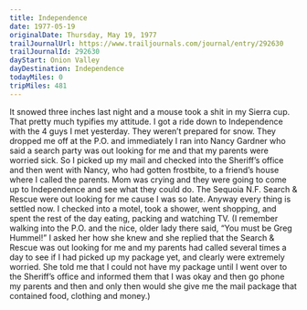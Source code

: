 ```yaml
---
title: Independence
date: 1977-05-19
originalDate: Thursday, May 19, 1977
trailJournalUrl: https://www.trailjournals.com/journal/entry/292630
trailJournalId: 292630
dayStart: Onion Valley
dayDestination: Independence
todayMiles: 0
tripMiles: 481
---
```

It snowed three inches last night and a mouse took a shit in my Sierra cup. That pretty much typifies my attitude. I got a ride down to Independence with the 4 guys I met yesterday. They weren’t prepared for snow. They dropped me off at the P.O. and immediately I ran into Nancy Gardner who said a search party was out looking for me and that my parents were worried sick. So I picked up my mail and checked into the Sheriff’s office and then went with Nancy, who had gotten frostbite, to a friend’s house where I called the parents. Mom was crying and they were going to come up to Independence and see what they could do. The Sequoia N.F. Search & Rescue were out looking for me cause I was so late. Anyway every thing is settled now. I checked into a motel, took a shower, went shopping, and spent the rest of the day eating, packing and watching TV. (I remember walking into the P.O. and the nice, older lady there said, “You must be Greg Hummel!” I asked her how she knew and she replied that the Search & Rescue was out looking for me and my parents had called several times a day to see if I had picked up my package yet, and clearly were extremely worried. She told me that I could not have my package until I went over to the Sheriff’s office and informed them that I was okay and then go phone my parents and then and only then would she give me the mail package that contained food, clothing and money.)
